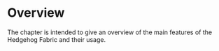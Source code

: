 # Overview

The chapter is intended to give an overview of the main features of the Hedgehog Fabric and their usage.